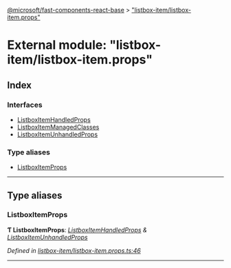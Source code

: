 [@microsoft/fast-components-react-base](../README.md) > ["listbox-item/listbox-item.props"](../modules/_listbox_item_listbox_item_props_.md)

# External module: "listbox-item/listbox-item.props"

## Index

### Interfaces

* [ListboxItemHandledProps](../interfaces/_listbox_item_listbox_item_props_.listboxitemhandledprops.md)
* [ListboxItemManagedClasses](../interfaces/_listbox_item_listbox_item_props_.listboxitemmanagedclasses.md)
* [ListboxItemUnhandledProps](../interfaces/_listbox_item_listbox_item_props_.listboxitemunhandledprops.md)

### Type aliases

* [ListboxItemProps](_listbox_item_listbox_item_props_.md#listboxitemprops)

---

## Type aliases

<a id="listboxitemprops"></a>

###  ListboxItemProps

**Ƭ ListboxItemProps**: *[ListboxItemHandledProps](../interfaces/_listbox_item_listbox_item_props_.listboxitemhandledprops.md) & [ListboxItemUnhandledProps](../interfaces/_listbox_item_listbox_item_props_.listboxitemunhandledprops.md)*

*Defined in [listbox-item/listbox-item.props.ts:46](https://github.com/Microsoft/fast-dna/blob/164dd3ca/packages/fast-components-react-base/src/listbox-item/listbox-item.props.ts#L46)*

___

